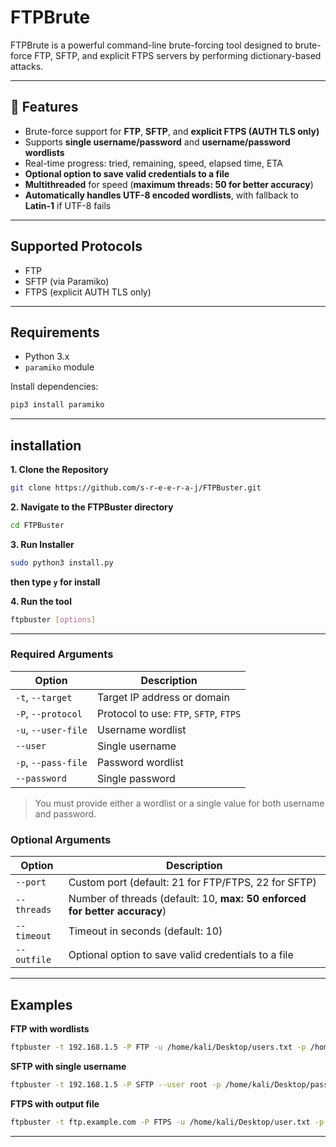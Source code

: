 # FTPBrute

FTPBrute is a powerful command-line brute-forcing tool designed to brute-force FTP, SFTP, and explicit FTPS servers by performing dictionary-based attacks.  

---

## 🚀 Features

- Brute-force support for **FTP**, **SFTP**, and **explicit FTPS (AUTH TLS only)**
- Supports **single username/password** and **username/password wordlists**
- Real-time progress: tried, remaining, speed, elapsed time, ETA
- **Optional option to save valid credentials to a file**
- **Multithreaded** for speed (**maximum threads: 50 for better accuracy**)
- **Automatically handles UTF-8 encoded wordlists**, with fallback to **Latin-1** if UTF-8 fails

---

## Supported Protocols

-  FTP
-  SFTP (via Paramiko)
-  FTPS (explicit AUTH TLS only)

---

## Requirements

- Python 3.x
- `paramiko` module

Install dependencies:
```bash
pip3 install paramiko
```

---

## installation

**1. Clone the Repository**
```bash
git clone https://github.com/s-r-e-e-r-a-j/FTPBuster.git
```
**2. Navigate to the FTPBuster directory**
```bash
cd FTPBuster
```
**3. Run Installer**
```bash
sudo python3 install.py
```
**then type `y` for install**

**4. Run the tool**
```bash
ftpbuster [options]
```

---

### Required Arguments

| Option               | Description                            |
|----------------------|----------------------------------------|
| `-t`, `--target`     | Target IP address or domain            |
| `-P`, `--protocol`   | Protocol to use: `FTP`, `SFTP`, `FTPS` |
| `-u`, `--user-file`  | Username wordlist                      |
| `--user`             | Single username                        |
| `-p`, `--pass-file`  | Password wordlist                      |
| `--password`         | Single password                        |

> You must provide either a wordlist or a single value for both username and password.

### Optional Arguments

| Option         | Description                                                                 |
|----------------|-----------------------------------------------------------------------------|
| `--port`       | Custom port (default: 21 for FTP/FTPS, 22 for SFTP)                         |
| `--threads`    | Number of threads (default: 10, **max: 50 enforced for better accuracy**)   |
| `--timeout`    | Timeout in seconds (default: 10)                                            |
| `--outfile`    | Optional option to save valid credentials to a file                         |

---

## Examples
**FTP with wordlists**
```bash
ftpbuster -t 192.168.1.5 -P FTP -u /home/kali/Desktop/users.txt -p /home/kali/Desktop/passwords.txt
```
**SFTP with single username**
```bash
ftpbuster -t 192.168.1.5 -P SFTP --user root -p /home/kali/Desktop/passwords.txt
```
**FTPS with output file**
```bash
ftpbuster -t ftp.example.com -P FTPS -u /home/kali/Desktop/user.txt -p /home/kali/Desktop/pass.txt --outfile /home/kali/Desktop/valid.txt
```

---
